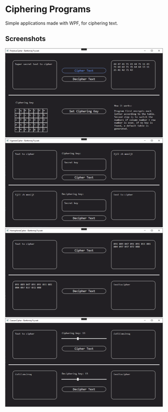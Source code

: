 # Ciphering Programs

Simple applications made with WPF, for ciphering text. 


## Screenshots

![polybius ciphering program](https://github.com/AbexCorp/CipheringProgramsWPF/blob/main/readme/polybius.png?raw=true)
![vigenere ciphering program](https://github.com/AbexCorp/CipheringProgramsWPF/blob/main/readme/vigenere.png?raw=true)
![homophone ciphering program](https://github.com/AbexCorp/CipheringProgramsWPF/blob/main/readme/homophone.png?raw=true)
![caesars ciphering program](https://github.com/AbexCorp/CipheringProgramsWPF/blob/main/readme/caesars.png?raw=true)
